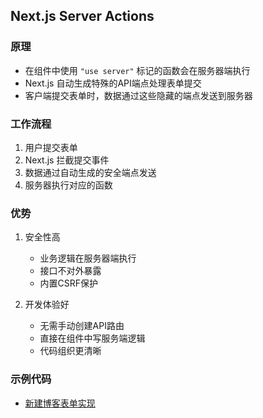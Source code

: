 ## Next.js Server Actions

### 原理
- 在组件中使用 `"use server"` 标记的函数会在服务器端执行
- Next.js 自动生成特殊的API端点处理表单提交
- 客户端提交表单时，数据通过这些隐藏的端点发送到服务器

### 工作流程
1. 用户提交表单
2. Next.js 拦截提交事件
3. 数据通过自动生成的安全端点发送
4. 服务器执行对应的函数

### 优势
1. 安全性高
   - 业务逻辑在服务器端执行
   - 接口不对外暴露
   - 内置CSRF保护

2. 开发体验好
   - 无需手动创建API路由
   - 直接在组件中写服务端逻辑
   - 代码组织更清晰

### 示例代码
- [新建博客表单实现](/app/new-post/page.js)
